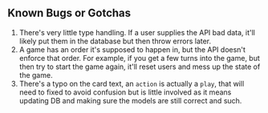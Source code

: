 ## Known Bugs or Gotchas

1) There's very little type handling. If a user supplies the API bad data, it'll likely put them in the database but then throw errors later.
2) A game has an order it's supposed to happen in, but the API doesn't enforce that order. For example, if you get a few turns into the game, but then try to start the game again, it'll reset users and mess up the state of the game.
3) There's a typo on the card text, an `action` is actually a `play`, that will need to fixed to avoid confusion but is little involved as it means updating DB and making sure the models are still correct and such.